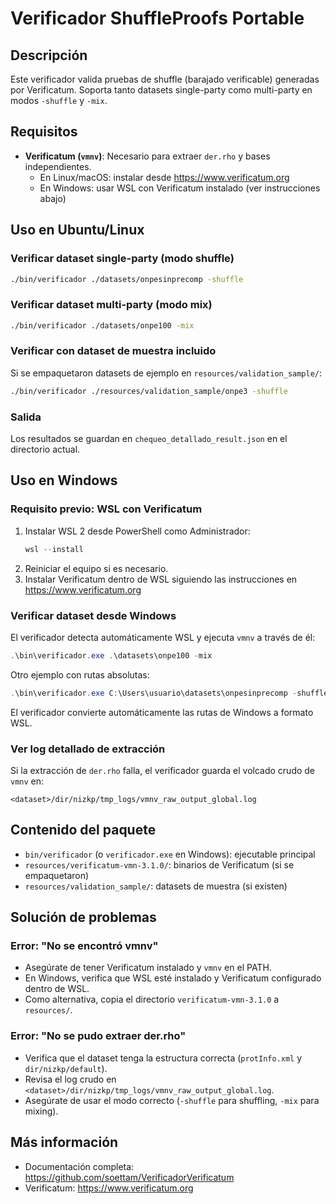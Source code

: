# Verificador ShuffleProofs Portable

## Descripción
Este verificador valida pruebas de shuffle (barajado verificable) generadas por Verificatum.
Soporta tanto datasets single-party como multi-party en modos `-shuffle` y `-mix`.

## Requisitos
- **Verificatum (`vmnv`)**: Necesario para extraer `der.rho` y bases independientes.
  - En Linux/macOS: instalar desde https://www.verificatum.org
  - En Windows: usar WSL con Verificatum instalado (ver instrucciones abajo)

## Uso en Ubuntu/Linux

### Verificar dataset single-party (modo shuffle)
```bash
./bin/verificador ./datasets/onpesinprecomp -shuffle
```

### Verificar dataset multi-party (modo mix)
```bash
./bin/verificador ./datasets/onpe100 -mix
```

### Verificar con dataset de muestra incluido
Si se empaquetaron datasets de ejemplo en `resources/validation_sample/`:
```bash
./bin/verificador ./resources/validation_sample/onpe3 -shuffle
```

### Salida
Los resultados se guardan en `chequeo_detallado_result.json` en el directorio actual.

## Uso en Windows

### Requisito previo: WSL con Verificatum
1. Instalar WSL 2 desde PowerShell como Administrador:
   ```powershell
   wsl --install
   ```
2. Reiniciar el equipo si es necesario.
3. Instalar Verificatum dentro de WSL siguiendo las instrucciones en https://www.verificatum.org

### Verificar dataset desde Windows
El verificador detecta automáticamente WSL y ejecuta `vmnv` a través de él:

```powershell
.\bin\verificador.exe .\datasets\onpe100 -mix
```

Otro ejemplo con rutas absolutas:
```powershell
.\bin\verificador.exe C:\Users\usuario\datasets\onpesinprecomp -shuffle
```

El verificador convierte automáticamente las rutas de Windows a formato WSL.

### Ver log detallado de extracción
Si la extracción de `der.rho` falla, el verificador guarda el volcado crudo de `vmnv` en:
```
<dataset>/dir/nizkp/tmp_logs/vmnv_raw_output_global.log
```

## Contenido del paquete
- `bin/verificador` (o `verificador.exe` en Windows): ejecutable principal
- `resources/verificatum-vmn-3.1.0/`: binarios de Verificatum (si se empaquetaron)
- `resources/validation_sample/`: datasets de muestra (si existen)

## Solución de problemas

### Error: "No se encontró vmnv"
- Asegúrate de tener Verificatum instalado y `vmnv` en el PATH.
- En Windows, verifica que WSL esté instalado y Verificatum configurado dentro de WSL.
- Como alternativa, copia el directorio `verificatum-vmn-3.1.0` a `resources/`.

### Error: "No se pudo extraer der.rho"
- Verifica que el dataset tenga la estructura correcta (`protInfo.xml` y `dir/nizkp/default`).
- Revisa el log crudo en `<dataset>/dir/nizkp/tmp_logs/vmnv_raw_output_global.log`.
- Asegúrate de usar el modo correcto (`-shuffle` para shuffling, `-mix` para mixing).

## Más información
- Documentación completa: https://github.com/soettam/VerificadorVerificatum
- Verificatum: https://www.verificatum.org
